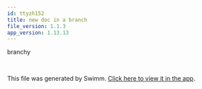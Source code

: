 ```yaml
---
id: ttyzh152
title: new doc in a branch
file_version: 1.1.3
app_version: 1.13.13
---
```


branchy

<br/>

This file was generated by Swimm. [Click here to view it in the app](https://app.swimm.io/repos/Z2l0aHViJTNBJTNBZmxhc2slM0ElM0FuYWRhdi1zd2ltbQ==/docs/ttyzh152).

